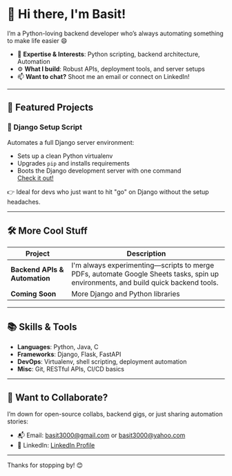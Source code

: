 # 👋 Hi there, I'm Basit!

I’m a Python-loving backend developer who’s always automating something to make life easier 😄

- 🐍 **Expertise & Interests**: Python scripting, backend architecture, Automation  
- ⚙️ **What I build**: Robust APIs, deployment tools, and server setups  
- 📫 **Want to chat?** Shoot me an email or connect on LinkedIn!

---

## 🚀 Featured Projects

### 🎉 Django Setup Script  
Automates a full Django server environment:
- Sets up a clean Python virtualenv
- Upgrades `pip` and installs requirements
- Boots the Django development server with one command  
[Check it out!](https://github.com/basit3000/Django-Setup-Script) 

👉 Ideal for devs who just want to hit "go" on Django without the setup headaches.

---

## 🛠 More Cool Stuff

| Project | Description |
|--------|-------------|
| **Backend APIs & Automation** | I'm always experimenting—scripts to merge PDFs, automate Google Sheets tasks, spin up environments, and build quick backend tools. |
| **Coming Soon** | More Django and Python libraries |

---

## 📚 Skills & Tools

- **Languages**: Python, Java, C
- **Frameworks**: Django, Flask, FastAPI 
- **DevOps**: Virtualenv, shell scripting, deployment automation  
- **Misc**: Git, RESTful APIs, CI/CD basics  

---

## 🤝 Want to Collaborate?

I’m down for open-source collabs, backend gigs, or just sharing automation stories:
- 📬 Email: basit3000@gmail.com or basit3000@yahoo.com  
- 🔗 LinkedIn: [LinkedIn Profile](https://www.linkedin.com/in/muhammad-basit-zaheer/)

---


Thanks for stopping by! 😊
